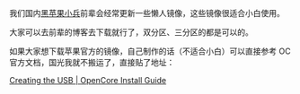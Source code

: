 我们国内[黑苹果小兵](https://blog.daliansky.net/)前辈会经常更新一些懒人镜像，这些镜像很适合小白使用。

大家可以去前辈的博客去下载就行了，双分区、三分区的都是可以的。



如果大家想下载苹果官方的镜像，自己制作的话（不适合小白）可以直接参考 OC 官方文档，国光我就不搬运了，直接贴了地址：

[Creating the USB | OpenCore Install Guide](https://dortania.github.io/OpenCore-Install-Guide/installer-guide/)
